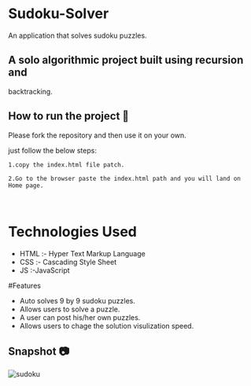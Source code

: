 
# Sudoku-Solver

An application that solves sudoku puzzles.

## A solo algorithmic project built using recursion and
backtracking.


## How to run the project 📑

Please fork the repository and then use it on your own.

just follow the below steps:

    1.copy the index.html file patch.

    2.Go to the browser paste the index.html path and you will land on Home page.


<br>

# Technologies Used

- HTML :- Hyper Text Markup Language
- CSS  :- Cascading Style Sheet
- JS :-JavaScript

#Features

- Auto solves 9 by 9 sudoku puzzles.
- Allows users to solve a puzzle.
- A user can post his/her own puzzles.
- Allows users to chage the solution visulization speed.

## Snapshot 📷

![sudoku](https://user-images.githubusercontent.com/77038690/127120886-725b1cdf-5db9-4a8d-bd0c-11d06ebcd5ab.jpg)

